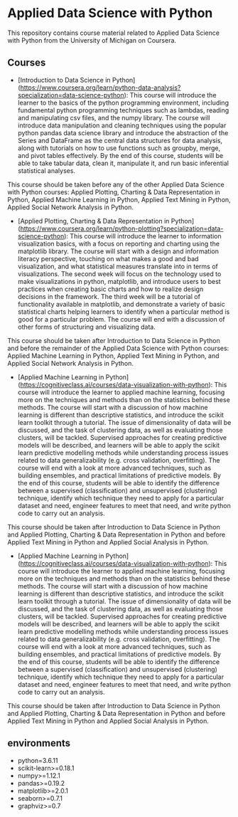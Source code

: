 # Applied Data Science with Python


This repository contains course material related to Applied Data Science with Python from the University of Michigan on Coursera.  

## Courses
* [Introduction to Data Science in Python] (https://www.coursera.org/learn/python-data-analysis?specialization=data-science-python): This course will introduce the learner to the basics of the python programming environment, including fundamental python programming techniques such as lambdas, reading and manipulating csv files, and the numpy library. The course will introduce data manipulation and cleaning techniques using the popular python pandas data science library and introduce the abstraction of the Series and DataFrame as the central data structures for data analysis, along with tutorials on how to use functions such as groupby, merge, and pivot tables effectively. By the end of this course, students will be able to take tabular data, clean it, manipulate it, and run basic inferential statistical analyses.

This course should be taken before any of the other Applied Data Science with Python courses: Applied Plotting, Charting & Data Representation in Python, Applied Machine Learning in Python, Applied Text Mining in Python, Applied Social Network Analysis in Python.

* [Applied Plotting, Charting & Data Representation in Python] (https://www.coursera.org/learn/python-plotting?specialization=data-science-python): This course will introduce the learner to information visualization basics, with a focus on reporting and charting using the matplotlib library. The course will start with a design and information literacy perspective, touching on what makes a good and bad visualization, and what statistical measures translate into in terms of visualizations. The second week will focus on the technology used to make visualizations in python, matplotlib, and introduce users to best practices when creating basic charts and how to realize design decisions in the framework. The third week will be a tutorial of functionality available in matplotlib, and demonstrate a variety of basic statistical charts helping learners to identify when a particular method is good for a particular problem. The course will end with a discussion of other forms of structuring and visualizing data.

This course should be taken after Introduction to Data Science in Python and before the remainder of the Applied Data Science with Python courses: Applied Machine Learning in Python, Applied Text Mining in Python, and Applied Social Network Analysis in Python.

* [Applied Machine Learning in Python] (https://cognitiveclass.ai/courses/data-visualization-with-python): This course will introduce the learner to applied machine learning, focusing more on the techniques and methods than on the statistics behind these methods. The course will start with a discussion of how machine learning is different than descriptive statistics, and introduce the scikit learn toolkit through a tutorial. The issue of dimensionality of data will be discussed, and the task of clustering data, as well as evaluating those clusters, will be tackled. Supervised approaches for creating predictive models will be described, and learners will be able to apply the scikit learn predictive modelling methods while understanding process issues related to data generalizability (e.g. cross validation, overfitting). The course will end with a look at more advanced techniques, such as building ensembles, and practical limitations of predictive models. By the end of this course, students will be able to identify the difference between a supervised (classification) and unsupervised (clustering) technique, identify which technique they need to apply for a particular dataset and need, engineer features to meet that need, and write python code to carry out an analysis.

This course should be taken after Introduction to Data Science in Python and Applied Plotting, Charting & Data Representation in Python and before Applied Text Mining in Python and Applied Social Analysis in Python.

* [Applied Machine Learning in Python] (https://cognitiveclass.ai/courses/data-visualization-with-python): This course will introduce the learner to applied machine learning, focusing more on the techniques and methods than on the statistics behind these methods. The course will start with a discussion of how machine learning is different than descriptive statistics, and introduce the scikit learn toolkit through a tutorial. The issue of dimensionality of data will be discussed, and the task of clustering data, as well as evaluating those clusters, will be tackled. Supervised approaches for creating predictive models will be described, and learners will be able to apply the scikit learn predictive modelling methods while understanding process issues related to data generalizability (e.g. cross validation, overfitting). The course will end with a look at more advanced techniques, such as building ensembles, and practical limitations of predictive models. By the end of this course, students will be able to identify the difference between a supervised (classification) and unsupervised (clustering) technique, identify which technique they need to apply for a particular dataset and need, engineer features to meet that need, and write python code to carry out an analysis.

This course should be taken after Introduction to Data Science in Python and Applied Plotting, Charting & Data Representation in Python and before Applied Text Mining in Python and Applied Social Analysis in Python.



## environments

* python=3.6.11
* scikit-learn>=0.18.1
* numpy>=1.12.1
* pandas>=0.19.2
* matplotlib>=2.0.1
* seaborn>=0.7.1
* graphviz>=0.7
